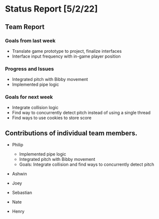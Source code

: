 # Status Report [5/2/22]

## Team Report
### Goals from last week
* Translate game prototype to project, finalize interfaces
* Interface input frequency with in-game player position
### Progress and Issues
* Integrated pitch with Bibby movement
* Implemented pipe logic
### Goals for next week
* Integrate collision logic
* Find way to concurrently detect pitch instead of using a single thread
* Find ways to use cookies to store score


## Contributions of individual team members.
* Philip
	* Implemented pipe logic 
	* Integrated pitch with Bibby movement
	* Goals: Integrate collision and find ways to concurrently detect pitch
* Ashwin

	
* Joey


* Sebastian

* Nate

* Henry
